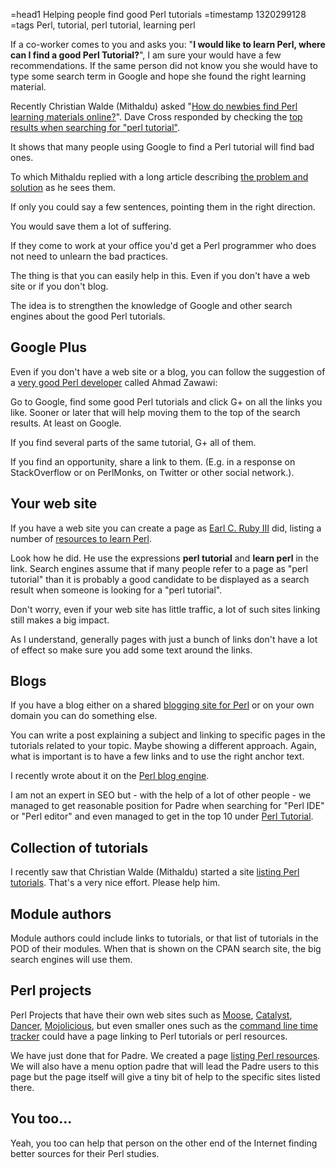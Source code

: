 =head1 Helping people find good Perl tutorials
=timestamp 1320299128
=tags Perl, tutorial, perl tutorial, learning perl

If a co-worker comes to you and asks you: "<b>I would like to learn Perl, where can I find a good Perl Tutorial?</b>",
I am sure your would have a few recommendations. If the same person did not know you she would have to type 
some search term in Google and hope she found the right learning material.

Recently Christian Walde (Mithaldu) asked
"<a href="http://blogs.perl.org/users/mithaldu/2011/10/how-do-newbies-find-perl-learning-materials-online.html">How do newbies find Perl learning materials online?</a>".
Dave Cross responded by checking the <a href="http://perlhacks.com/2011/10/perl-tutorial/">top results when searching for "perl tutorial"</a>.

It shows that many people using Google to find a Perl tutorial will find bad ones.

To which Mithaldu replied with a long article describing
<a href="http://blogs.perl.org/users/mithaldu/2011/10/perl-tutorials-suck-and-cause-serious-damage.html">the problem and
solution</a> as he sees them.

If only you could say a few sentences, pointing them in the right direction.

You would save them a lot of suffering.

If they come to work at your office you'd get a Perl programmer 
who does not need to unlearn the bad practices.

The thing is that you can easily help in this. Even if you don't have a web site or if you don't blog.

The idea is to strengthen the knowledge of Google and other search engines about the good Perl tutorials.

<h2>Google Plus</h2>

Even if you don't have a web site or a blog, you can follow the suggestion of
a <a href="http://ahmadzawawi.blogspot.com/">very good Perl developer</a> called Ahmad Zawawi:

Go to Google, find some good Perl tutorials and click G+ on all the links you like.
Sooner or later that will help moving them to the top of the search results. At least on Google.

If you find several parts of the same tutorial, G+ all of them.

If you find an opportunity, share a link to them. (E.g. in a response on StackOverflow
or on PerlMonks, on Twitter or other social network.).

<h2>Your web site</h2>

If you have a web site you can create a page as 
<a href="http://earlruby.org/">Earl C. Ruby III</a> did, listing a number of
<a href="http://earlruby.org/learn-perl/">resources to learn Perl</a>.

Look how he did. He use the expressions <b>perl tutorial</b> and <b>learn perl</b>
in the link. Search engines assume that if many people refer to a page as "perl tutorial"
than it is probably a good candidate to be displayed as a search result when someone is 
looking for a "perl tutorial".

Don't worry, even if your web site has little traffic, a lot of such sites 
linking still makes a big impact.

As I understand, generally pages with just a bunch of links don't have a lot of 
effect so make sure you add some text around the links.

<h2>Blogs</h2>

If you have a blog either on a shared <a href="http://blogs.perl.org/">blogging site for Perl</a>
or on your own domain you can do something else.

You can write a post explaining a subject and linking to specific pages in the 
tutorials related to your topic. Maybe showing a different approach.
Again, what is important is to have a few links and to use the right anchor text.

I recently wrote about it on the
<a href="http://blogs.perl.org/users/gabor_szabo/2011/10/perl-tutorial-and-the-internet.html">Perl blog engine</a>.

I am not an expert in SEO but - with the help of a lot of other people - we managed to get 
reasonable position for Padre when searching for "Perl IDE" or "Perl editor" and even managed
to get in the top 10 under <a href="/perl-tutorial">Perl Tutorial</a>.

<h2>Collection of tutorials</h2>

I recently saw that Christian Walde (Mithaldu) started a site <a href="http://perl-tutorial.org/">listing Perl tutorials</a>.
That's a very nice effort. Please help him.

<h2>Module authors</h2>

Module authors could include links to tutorials, or that list of tutorials in the POD of their modules.
When that is shown on the CPAN search site, the big search engines will use them.

<h2>Perl projects</h2>

Perl Projects that have their own web sites such as <a href="http://moose.iinteractive.com/">Moose</a>,
<a href="http://www.catalystframework.org/">Catalyst</a>,
<a href="http://perldancer.org/">Dancer</a>, <a href="http://mojolicious.org/">Mojolicious</a>,
but even smaller ones such as the <a href="http://timetracker.plix.at/">command line time tracker</a>
could have a page linking to Perl tutorials or perl resources.

We have just done that for Padre. We created a page <a href="http://padre.perlide.org/perl.html">listing Perl resources</a>.
We will also have a menu option padre that will lead the Padre users to this page but the page itself will give a
tiny bit of help to the specific sites listed there.

<h2>You too...</h2>

Yeah, you too can help that person on the other end of the Internet finding better
sources for their Perl studies.

